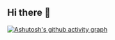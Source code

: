 ## Hi there 👋

[![Ashutosh's github activity graph](https://github-readme-activity-graph.vercel.app/graph?username=marven3301&theme=dracula)](https://github.com/ashutosh00710/github-readme-activity-graph)
